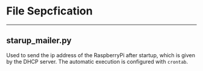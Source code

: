 # File Sepcfication

---

## starup_mailer.py

Used to send the ip address of the RaspberryPi after startup, which is given by the DHCP server.
The automatic execution is configured with `crontab`.
